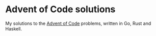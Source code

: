 # Advent of Code solutions

My solutions to the [Advent of Code](https://adventofcode.com/) problems, written in Go, Rust and Haskell.
